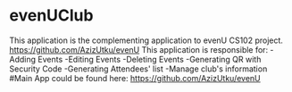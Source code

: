 # evenUClub
This application is the complementing application to evenU CS102 project.  https://github.com/AzizUtku/evenU
This application is responsible for:
-Adding Events 
-Editing Events
-Deleting Events
-Generating QR with Security Code
-Generating Attendees' list
-Manage club's information
#Main App could be found here: https://github.com/AzizUtku/evenU

